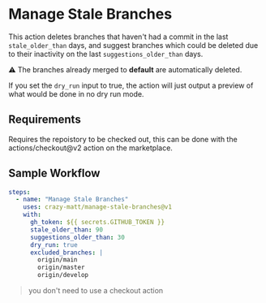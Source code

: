 # Manage Stale Branches

This action deletes branches that haven't had a commit in the last `stale_older_than` days, and suggest branches which could be deleted due to their inactivity on the last `suggestions_older_than` days.

⚠️ The branches already merged to **default** are automatically deleted.

If you set the `dry_run` input to true, the action will just output a preview of what would be done in no dry run mode.

## Requirements

Requires the repoistory to be checked out, this can be done with the actions/checkout@v2 action on the marketplace.

## Sample Workflow

```yaml
steps:
  - name: "Manage Stale Branches"
    uses: crazy-matt/manage-stale-branches@v1
    with:
      gh_token: ${{ secrets.GITHUB_TOKEN }}
      stale_older_than: 90
      suggestions_older_than: 30
      dry_run: true
      excluded_branches: |
        origin/main
        origin/master
        origin/develop
```

> you don't need to use a checkout action

